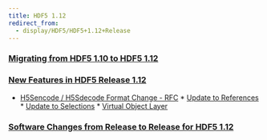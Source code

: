 ```yaml
---
title: HDF5 1.12
redirect_from: 
  - display/HDF5/HDF5+1.12+Release
---
```


### [Migrating from HDF5 1.10 to HDF5 1.12](documentation/hdf5-docs/release_specifics/Migrating_from_HDF5_1.10_to_HDF5_1.14.md)

### [New Features in HDF5 Release 1.12](documentation/hdf5-docs/release_specifics/new_features_1_12)

 
* [H5Sencode / H5Sdecode Format Change - RFC](https://docs.hdfgroup.org/hdf5/rfc/H5Sencode_format.docx.pdf)                       * [Update to References](https://docs.hdfgroup.org/hdf5/rfc/RFC_Update_to_HDF5_References.pdf)                                    * [Update to Selections](https://docs.hdfgroup.org/hdf5/rfc/selection_io_RFC_210610.pdf)                                          * [Virtual Object Layer](https://docs.hdfgroup.org/hdf5/develop/_v_o_l__connector.html)


### [Software Changes from Release to Release for HDF5 1.12](documentation/hdf5-docs/release_specifics/sw_changes_1.12)
